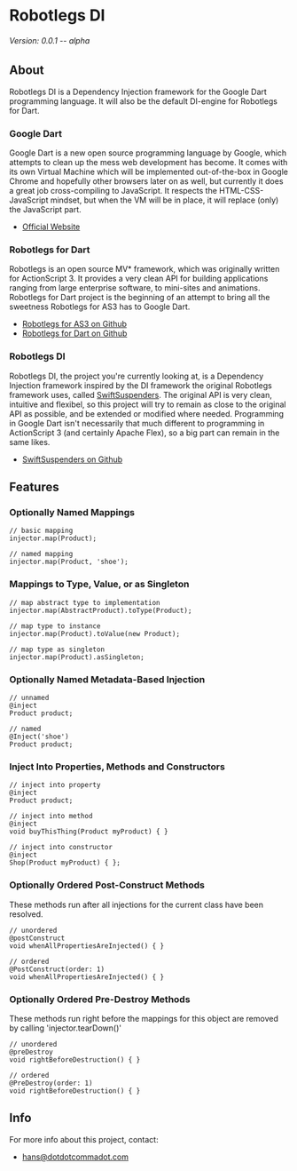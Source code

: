# Robotlegs DI

###### Version: 0.0.1 -- alpha

## About

Robotlegs DI is a Dependency Injection framework for the Google Dart programming language.
It will also be the default DI-engine for Robotlegs for Dart.

### Google Dart
Google Dart is a new open source programming language by Google, which attempts to clean up the mess web development has become.
It comes with its own Virtual Machine which will be implemented out-of-the-box in Google Chrome and hopefully other browsers later on as well, 
but currently it does a great job cross-compiling to JavaScript.
It respects the HTML-CSS-JavaScript mindset, but when the VM will be in place, it will replace (only) the JavaScript part.
- [Official Website](https://www.dartlang.org/)

### Robotlegs for Dart
Robotlegs is an open source MV* framework, which was originally written for ActionScript 3.
It provides a very clean API for building applications ranging from large enterprise software, to mini-sites and animations.
Robotlegs for Dart project is the beginning of an attempt to bring all the sweetness Robotlegs for AS3 has to Google Dart.
- [Robotlegs for AS3 on Github](https://github.com/robotlegs/robotlegs-framework)
- [Robotlegs for Dart on Github](https://github.com/dotdotcommadot/dart_robotlegs)

### Robotlegs DI
Robotlegs DI, the project you're currently looking at, is a Dependency Injection framework inspired by the DI framework the original Robotlegs framework uses, called [SwiftSuspenders](https://github.com/robotlegs/swiftsuspenders).
The original API is very clean, intuitive and flexibel, so this project will try to remain as close to the original API as possible, 
and be extended or modified where needed.
Programming in Google Dart isn't necessarily that much different to programming in ActionScript 3 (and certainly Apache Flex), so a big part can remain in the same likes.
- [SwiftSuspenders on Github](https://github.com/robotlegs/swiftsuspenders)

## Features

### Optionally Named Mappings 

	// basic mapping
	injector.map(Product);
	
	// named mapping
	injector.map(Product, 'shoe');
	
### Mappings to Type, Value, or as Singleton

	// map abstract type to implementation
	injector.map(AbstractProduct).toType(Product);
	
	// map type to instance
	injector.map(Product).toValue(new Product);
	
	// map type as singleton
	injector.map(Product).asSingleton;

### Optionally Named Metadata-Based Injection

	// unnamed
	@inject 
	Product product;

	// named
	@Inject('shoe') 
	Product product;

### Inject Into Properties, Methods and Constructors

	// inject into property
	@inject 
	Product product;
	
	// inject into method
	@inject
	void buyThisThing(Product myProduct) { }
	
	// inject into constructor
	@inject
	Shop(Product myProduct) { };
	
### Optionally Ordered Post-Construct Methods
These methods run after all injections for the current class have been resolved.
	
	// unordered
	@postConstruct
	void whenAllPropertiesAreInjected() { }

	// ordered
	@PostConstruct(order: 1)
	void whenAllPropertiesAreInjected() { }

### Optionally Ordered Pre-Destroy Methods
These methods run right before the mappings for this object are removed by calling 'injector.tearDown()' 
	
	// unordered
	@preDestroy
	void rightBeforeDestruction() { }

	// ordered
	@PreDestroy(order: 1)
	void rightBeforeDestruction() { }
	
## Info
	
For more info about this project, contact:

- [hans@dotdotcommadot.com](mailto:hans@dotdotcommadot.com)
